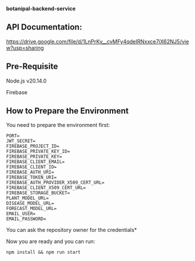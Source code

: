 **botanipal-backend-service**

## **API Documentation:**

https://drive.google.com/file/d/1LnPrKv__cvMFy4qdeIRNxxce7iX62NJ5/view?usp=sharing

## **Pre-Requisite**

Node.js v20.14.0

Firebase

## **How to Prepare the Environment**

You need to prepare the environment first:

    PORT=
    JWT_SECRET=
    FIREBASE_PROJECT_ID=
    FIREBASE_PRIVATE_KEY_ID=
    FIREBASE_PRIVATE_KEY=
    FIREBASE_CLIENT_EMAIL=
    FIREBASE_CLIENT_ID=
    FIREBASE_AUTH_URI=
    FIREBASE_TOKEN_URI=
    FIREBASE_AUTH_PROVIDER_X509_CERT_URL=
    FIREBASE_CLIENT_X509_CERT_URL=
    FIREBASE_STORAGE_BUCKET=
    PLANT_MODEL_URL=
    DISEASE_MODEL_URL=
    FORECAST_MODEL_URL=
    EMAIL_USER=
    EMAIL_PASSWORD=

You can ask the repository owner for the credentials*

Now you are ready and you can run: 

    npm install && npm run start
